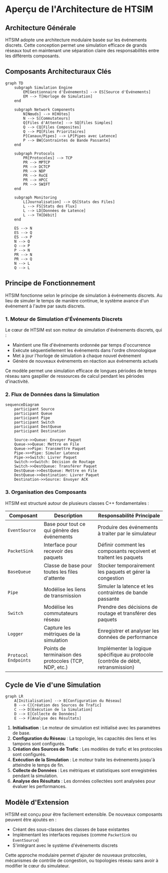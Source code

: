# Aperçu de l'Architecture de HTSIM

## Architecture Générale

HTSIM adopte une architecture modulaire basée sur les événements discrets. Cette conception permet une simulation efficace de grands réseaux tout en maintenant une séparation claire des responsabilités entre les différents composants.

## Composants Architecturaux Clés

```mermaid
graph TD
    subgraph Simulation Engine
        EM[Gestionnaire d'Événements] --> ES[Source d'Événements]
        EM --> T[Horloge de Simulation]
    end
    
    subgraph Network Components
        N[Nœuds] --> H[Hôtes]
        N --> S[Commutateurs]
        Q[Files d'Attente] --> SQ[Files Simples]
        Q --> CQ[Files Composites]
        Q --> PQ[Files Prioritaires]
        P[Canaux/Pipes] --> LP[Pipes avec Latence]
        P --> BW[Contraintes de Bande Passante]
    end
    
    subgraph Protocols
        PR[Protocoles] --> TCP
        PR --> MPTCP
        PR --> DCTCP
        PR --> NDP
        PR --> RoCE
        PR --> HPCC
        PR --> SWIFT
    end
    
    subgraph Monitoring
        L[Journalisation] --> QS[Stats des Files]
        L --> FS[Stats des Flux]
        L --> LD[Données de Latence]
        L --> TH[Débit]
    end
    
    ES --> N
    ES --> Q
    ES --> P
    N --> Q
    Q --> P
    P --> N
    PR --> N
    PR --> Q
    N --> L
    Q --> L
```

## Principe de Fonctionnement

HTSIM fonctionne selon le principe de simulation à événements discrets. Au lieu de simuler le temps de manière continue, le système avance d'un événement à l'autre par sauts discrets.

### 1. Moteur de Simulation d'Événements Discrets

Le cœur de HTSIM est son moteur de simulation d'événements discrets, qui :

- Maintient une file d'événements ordonnée par temps d'occurrence
- Exécute séquentiellement les événements dans l'ordre chronologique
- Met à jour l'horloge de simulation à chaque nouvel événement
- Génère de nouveaux événements en réaction aux événements actuels

Ce modèle permet une simulation efficace de longues périodes de temps réseau sans gaspiller de ressources de calcul pendant les périodes d'inactivité.

### 2. Flux de Données dans la Simulation

```mermaid
sequenceDiagram
    participant Source
    participant Queue
    participant Pipe
    participant Switch
    participant DestQueue
    participant Destination
    
    Source->>Queue: Envoyer Paquet
    Queue->>Queue: Mettre en File
    Queue->>Pipe: Transmettre Paquet
    Pipe->>+Pipe: Simuler Latence
    Pipe->>Switch: Livrer Paquet
    Switch->>Switch: Décision de Routage
    Switch->>DestQueue: Transférer Paquet
    DestQueue->>DestQueue: Mettre en File
    DestQueue->>Destination: Livrer Paquet
    Destination->>Source: Envoyer ACK
```

### 3. Organisation des Composants

HTSIM est structuré autour de plusieurs classes C++ fondamentales :

| Composant             | Description                                             | Responsabilité Principale                                                           |
|-----------------------|---------------------------------------------------------|------------------------------------------------------------------------------------|
| `EventSource`         | Base pour tout ce qui génère des événements             | Produire des événements à traiter par le simulateur                                 |
| `PacketSink`          | Interface pour recevoir des paquets                     | Définir comment les composants reçoivent et traitent les paquets                    |
| `BaseQueue`           | Classe de base pour toutes les files d'attente          | Stocker temporairement les paquets et gérer la congestion                           |
| `Pipe`                | Modélise les liens de transmission                      | Simuler la latence et les contraintes de bande passante                             |
| `Switch`              | Modélise les commutateurs réseau                        | Prendre des décisions de routage et transférer des paquets                          |
| `Logger`              | Capture les métriques de la simulation                  | Enregistrer et analyser les données de performance                                  |
| `Protocol Endpoints`  | Points de terminaison des protocoles (TCP, NDP, etc.)   | Implémenter la logique spécifique au protocole (contrôle de débit, retransmission)  |

## Cycle de Vie d'une Simulation

```mermaid
graph LR
    A[Initialisation] --> B[Configuration du Réseau]
    B --> C[Création des Sources de Trafic]
    C --> D[Exécution de la Simulation]
    D --> E[Collecte de Données]
    E --> F[Analyse des Résultats]
```

1. **Initialisation** : Le moteur de simulation est initialisé avec les paramètres de base.
2. **Configuration du Réseau** : La topologie, les capacités des liens et les tampons sont configurés.
3. **Création des Sources de Trafic** : Les modèles de trafic et les protocoles sont configurés.
4. **Exécution de la Simulation** : Le moteur traite les événements jusqu'à atteindre le temps de fin.
5. **Collecte de Données** : Les métriques et statistiques sont enregistrées pendant la simulation.
6. **Analyse des Résultats** : Les données collectées sont analysées pour évaluer les performances.

## Modèle d'Extension

HTSIM est conçu pour être facilement extensible. De nouveaux composants peuvent être ajoutés en :

- Créant des sous-classes des classes de base existantes
- Implémentant les interfaces requises (comme `PacketSink` ou `EventSource`)
- S'intégrant avec le système d'événements discrets

Cette approche modulaire permet d'ajouter de nouveaux protocoles, mécanismes de contrôle de congestion, ou topologies réseau sans avoir à modifier le cœur du simulateur.
